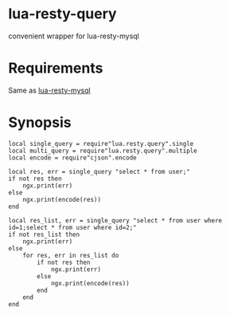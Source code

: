 # lua-resty-query

convenient wrapper for lua-resty-mysql

# Requirements
Same as [lua-resty-mysql](https://github.com/openresty/lua-resty-mysql)

# Synopsis
```
local single_query = require"lua.resty.query".single
local multi_query = require"lua.resty.query".multiple
local encode = require"cjson".encode

local res, err = single_query "select * from user;"
if not res then
    ngx.print(err)
else
    ngx.print(encode(res))
end

local res_list, err = single_query "select * from user where id=1;select * from user where id=2;"
if not res_list then
    ngx.print(err)
else
    for res, err in res_list do
        if not res then
            ngx.print(err)
        else
            ngx.print(encode(res))
        end
    end
end


```
